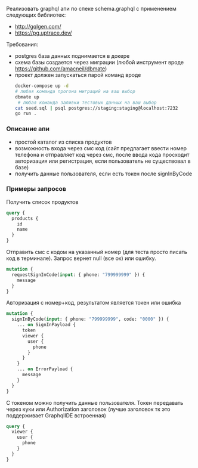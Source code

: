 Реализовать graphql апи по спеке schema.graphql с применением следующих библиотек:
 - http://gqlgen.com/
 - https://pg.uptrace.dev/

Требования:
 - postgres база данных поднимается в докере
 - схема базы создается через миграции (любой инструмент вроде https://github.com/amacneil/dbmate)
 - проект должен запускаться парой команд вроде
   ```bash
   docker-compose up -d
   # любая команда прогона миграций на ваш выбор
   dbmate up
    # любая команда заливки тестовых данных на ваш выбор
   cat seed.sql | psql postgres://staging:staging@localhost:7232
   go run .
   ```
   
### Описание апи

 - простой каталог из списка продуктов
 - возможность входа через смс код (сайт предлагает ввести номер телефона и отправляет код через смс, после ввода кода просходит авторизация или регистрация, если пользователь не существовал в базе)
 - получить данные пользователя, если есть токен после signInByCode

### Примеры запросов

Получить список продуктов
```graphql
query {
  products {
    id
    name
  }
}
```

Отправить смс с кодом на указанный номер (для теста просто писать код в терминале). Запрос вернет null (все ок) или ошибку.
```graphql
mutation {
  requestSignInCode(input: { phone: "799999999" }) {
    message
  }
}
```

Авторизация с номер+код, результатом является токен или ошибка
```graphql
mutation {
  signInByCode(input: { phone: "799999999", code: "0000" }) {
    ... on SignInPayload {
      token
      viewer {
        user {
          phone
        }
      }
    }
    ... on ErrorPayload {
      message
    }
  }
}
```

С токеном можно получить данные пользователя. Токен передавать через куки или Authorization заголовок (лучше заголовок тк это поддерживает GraphqlIDE встроенная)
```graphql # любая команда прогона миграций
query {
  viewer {
    user {
      phone
    }
  }
}
```